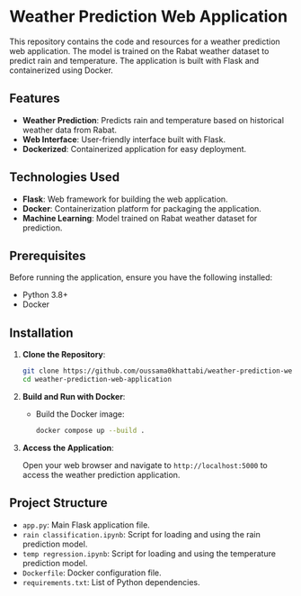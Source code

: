 # Weather Prediction Web Application

This repository contains the code and resources for a weather prediction web application. The model is trained on the Rabat weather dataset to predict rain and temperature. The application is built with Flask and containerized using Docker.

## Features

- **Weather Prediction**: Predicts rain and temperature based on historical weather data from Rabat.
- **Web Interface**: User-friendly interface built with Flask.
- **Dockerized**: Containerized application for easy deployment.

## Technologies Used

- **Flask**: Web framework for building the web application.
- **Docker**: Containerization platform for packaging the application.
- **Machine Learning**: Model trained on Rabat weather dataset for prediction.

## Prerequisites

Before running the application, ensure you have the following installed:

- Python 3.8+
- Docker

## Installation

1. **Clone the Repository**:

    ```bash
    git clone https://github.com/oussama0khattabi/weather-prediction-web-application.git
    cd weather-prediction-web-application
    ```

2. **Build and Run with Docker**:

    - Build the Docker image:

        ```bash
        docker compose up --build .
        ```


3. **Access the Application**:

    Open your web browser and navigate to `http://localhost:5000` to access the weather prediction application.

## Project Structure

- `app.py`: Main Flask application file.
- `rain classification.ipynb`: Script for loading and using the rain prediction model.
- `temp regression.ipynb`: Script for loading and using the temperature prediction model.
- `Dockerfile`: Docker configuration file.
- `requirements.txt`: List of Python dependencies.


